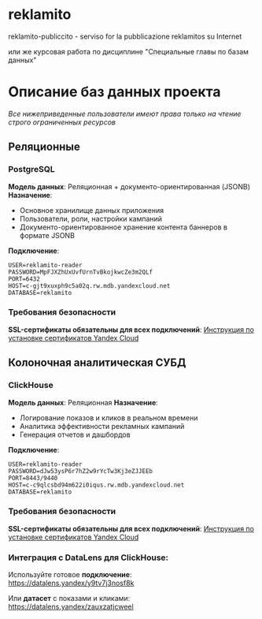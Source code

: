 # reklamito

reklamito-publiccito - serviso for la pubblicazione reklamitos su Internet

или же курсовая работа по дисциплине "Специальные главы по базам данных"


# Описание баз данных проекта
_Все нижеприведенные пользователи имеют права только на чтение строго ограниченных ресурсов_

## Реляционные

### PostgreSQL
**Модель данных**: Реляционная + документо-ориентированная (JSONB)
**Назначение**:
- Основное хранилище данных приложения
- Пользователи, роли, настройки кампаний
- Документо-ориентированное хранение контента баннеров в формате JSONB

**Подключение**:
```
USER=reklamito-reader
PASSWORD=MpFJXZhUxUvfUrnTvBkojkwcZe3m2QLf
PORT=6432
HOST=c-gjt9xuxph9c5a02q.rw.mdb.yandexcloud.net
DATABASE=reklamito
```

### Требования безопасности
**SSL-сертификаты обязательны для всех подключений**: [Инструкция по установке сертификатов Yandex Cloud](https://yandex.cloud/ru/docs/managed-postgresql/operations/connect#get-ssl-cert)


## Колоночная аналитическая СУБД

### ClickHouse
**Модель данных**: Реляционная
**Назначение**:
- Логирование показов и кликов в реальном времени
- Аналитика эффективности рекламных кампаний
- Генерация отчетов и дашбордов

**Подключение**:
```
USER=reklamito-reader
PASSWORD=dJw53ysP6r7hZ2w9rYcTw3Kj3eZJJEEb
PORT=8443/9440
HOST=c-c9qlcsbd94m622i0iqus.rw.mdb.yandexcloud.net
DATABASE=reklamito
```

### Требования безопасности
**SSL-сертификаты обязательны для всех подключений**: [Инструкция по установке сертификатов Yandex Cloud](https://yandex.cloud/ru/docs/managed-clickhouse/operations/connect/#configure-ssl)

### Интеграция с DataLens для ClickHouse:

Используйте готовое **подключение**: https://datalens.yandex/y9tv7j3nosf8k

Или **датасет** с показами и кликами: https://datalens.yandex/zauxzatjcweel
